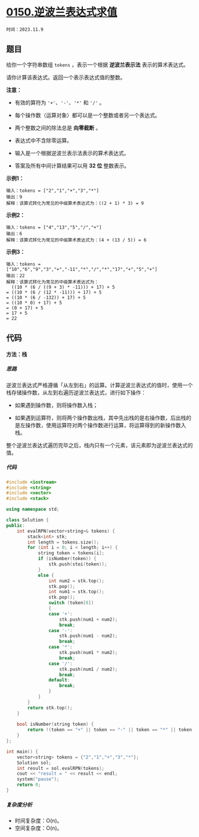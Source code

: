 # [0150.逆波兰表达式求值](https://leetcode.cn/problems/evaluate-reverse-polish-notation/)

`时间：2023.11.9`

## 题目

给你一个字符串数组 `tokens` ，表示一个根据 **逆波兰表示法** 表示的算术表达式。

请你计算该表达式。返回一个表示表达式值的整数。

**注意：**

- 有效的算符为 `'+'`、`'-'`、`'*'` 和 `'/'` 。

- 每个操作数（运算对象）都可以是一个整数或者另一个表达式。

- 两个整数之间的除法总是 **向零截断** 。

- 表达式中不含除零运算。

- 输入是一个根据逆波兰表示法表示的算术表达式。

- 答案及所有中间计算结果可以用 **32 位** 整数表示。

**示例1：**

```
输入：tokens = ["2","1","+","3","*"]
输出：9
解释：该算式转化为常见的中缀算术表达式为：((2 + 1) * 3) = 9
```

**示例2：**

```
输入：tokens = ["4","13","5","/","+"]
输出：6
解释：该算式转化为常见的中缀算术表达式为：(4 + (13 / 5)) = 6
```

**示例3：**

```
输入：tokens = ["10","6","9","3","+","-11","*","/","*","17","+","5","+"]
输出：22
解释：该算式转化为常见的中缀算术表达式为：
  ((10 * (6 / ((9 + 3) * -11))) + 17) + 5
= ((10 * (6 / (12 * -11))) + 17) + 5
= ((10 * (6 / -132)) + 17) + 5
= ((10 * 0) + 17) + 5
= (0 + 17) + 5
= 17 + 5
= 22
```

## 代码

#### 方法：栈

##### 思路

逆波兰表达式严格遵循「从左到右」的运算。计算逆波兰表达式的值时，使用一个栈存储操作数，从左到右遍历逆波兰表达式，进行如下操作：

- 如果遇到操作数，则将操作数入栈；

- 如果遇到运算符，则将两个操作数出栈，其中先出栈的是右操作数，后出栈的是左操作数，使用运算符对两个操作数进行运算，将运算得到的新操作数入栈。

整个逆波兰表达式遍历完毕之后，栈内只有一个元素，该元素即为逆波兰表达式的值。

##### 代码

```c++
#include <iostream>
#include <string>
#include <vector>
#include <stack>

using namespace std;

class Solution {
public:
    int evalRPN(vector<string>& tokens) {
        stack<int> stk;
        int length = tokens.size();
        for (int i = 0; i < length; i++) {
            string token = tokens[i];
            if (isNumber(token)) {
                stk.push(stoi(token));
            }
            else {
                int num2 = stk.top();
                stk.pop();
                int num1 = stk.top();
                stk.pop();
                switch (token[0])
                {
                case '+':
                    stk.push(num1 + num2);
                    break;
                case '-':
                    stk.push(num1 - num2);
                    break;
                case '*':
                    stk.push(num1 * num2);
                    break;
                case '/':
                    stk.push(num1 / num2);
                    break;
                default:
                    break;
                }
            }
        }
        return stk.top();
    }
    
    bool isNumber(string token) {
        return !(token == "+" || token == "-" || token == "*" || token == "/");
    }
};

int main() {
    vector<string> tokens = {"2","1","+","3","*"};
    Solution sol;
    int result = sol.evalRPN(tokens);
    cout << "result = " << result << endl;
    system("pause");
    return 0;
}
```

##### 复杂度分析

- 时间复杂度：O(n)。
- 空间复杂度：O(n)。
